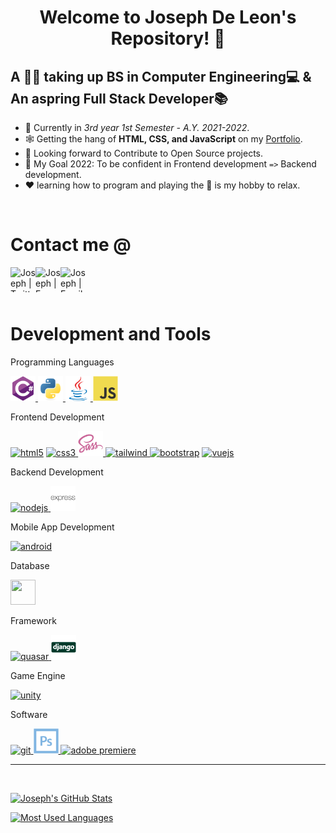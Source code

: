 
<h1 align="center"> Welcome to Joseph De Leon's Repository! 👋 </h1> 

## A 🧑‍🎓 taking up BS in Computer Engineering💻 & An aspring Full Stack Developer📚

* 🏫 Currently in _3rd year 1st Semester - A.Y. 2021-2022_.
* 🕸️ Getting the hang of **HTML, CSS, and JavaScript** on my [Portfolio].
* 🎁 Looking forward to Contribute to Open Source projects.
* 🥅 My Goal 2022: To be confident in Frontend development `=>` Backend development.
* ❤️ learning how to program and playing the 🎸 is my hobby to relax.

<br />

# Contact me @

[<img align='left' alt='Joseph | Twitter' src='https://cdn.jsdelivr.net/gh/devicons/devicon/icons/twitter/twitter-original.svg' width="40" height="40" />][Twitter]
[<img align='left' alt='Joseph | Facebook' src='https://cdn.jsdelivr.net/gh/devicons/devicon/icons/facebook/facebook-original.svg' width="40" height="40" />][Facebook]
[<img align='left' alt='Joseph | Email' src='https://cdn.jsdelivr.net/gh/devicons/devicon/icons/google/google-original.svg' width="40" height="40" />][Email]
<br />
<br />
<br />


# Development and Tools
<p> Programming Languages</p>
<a href="https://docs.microsoft.com/en-us/dotnet/csharp/" target="_blank" rel="noreferrer"><img src="https://raw.githubusercontent.com/devicons/devicon/master/icons/csharp/csharp-original.svg" alt="csharp" width="40" height="40"/> </a>
<a href="https://www.python.org" target="_blank" rel="noreferrer"> <img src="https://raw.githubusercontent.com/devicons/devicon/master/icons/python/python-original.svg" alt="python" width="40" height="40"/> </a>
<a href="https://www.java.com" target="_blank" rel="noreferrer"> <img src="https://raw.githubusercontent.com/devicons/devicon/master/icons/java/java-original.svg" alt="java" width="40" height="40"/> </a>
<a href="https://developer.mozilla.org/en-US/docs/Web/JavaScript" target="_blank" rel="noreferrer"> <img src="https://raw.githubusercontent.com/devicons/devicon/master/icons/javascript/javascript-original.svg" alt="javascript" width="40" height="40"/> </a>

<p> Frontend Development </p>
<a href="https://www.w3.org/html/" target="_blank" rel="noreferrer"> <img src="https://cdn.jsdelivr.net/gh/devicons/devicon/icons/html5/html5-original.svg" alt="html5" width="40" height="40"/></a> <a href="https://www.w3schools.com/css/" target="_blank" rel="noreferrer"> <img src="https://cdn.jsdelivr.net/gh/devicons/devicon/icons/css3/css3-original.svg" alt="css3" width="40" height="40"/> </a> <a href="https://sass-lang.com" target="_blank" rel="noreferrer"> <img src="https://raw.githubusercontent.com/devicons/devicon/master/icons/sass/sass-original.svg" alt="sass" width="40" height="40"/> </a> <a href="https://tailwindcss.com/" target="_blank" rel="noreferrer"> <img src="https://www.vectorlogo.zone/logos/tailwindcss/tailwindcss-icon.svg" alt="tailwind" width="40" height="40"/> </a> <a href="https://getbootstrap.com" target="_blank" rel="noreferrer"><img src="https://cdn.jsdelivr.net/gh/devicons/devicon/icons/bootstrap/bootstrap-plain.svg" alt="bootstrap" width="40" height="40"/></a>  <a href="https://vuejs.org/" target="_blank" rel="noreferrer"> <img src="https://cdn.jsdelivr.net/gh/devicons/devicon/icons/vuejs/vuejs-original.svg" alt="vuejs" width="40" height="40"/> </a> 

<p> Backend Development </p>
<a href="https://nodejs.org" target="_blank" rel="noreferrer"> <img src="https://cdn.jsdelivr.net/gh/devicons/devicon/icons/nodejs/nodejs-original.svg" alt="nodejs" width="40" height="40"/> </a> <a href="https://expressjs.com" target="_blank" rel="noreferrer"> <img src="https://raw.githubusercontent.com/devicons/devicon/master/icons/express/express-original-wordmark.svg" alt="express" width="40" height="40"/> </a>

<p> Mobile App Development </p> 
<a href="https://developer.android.com" target="_blank" rel="noreferrer"> <img src="https://cdn.jsdelivr.net/gh/devicons/devicon/icons/android/android-plain.svg" alt="android" width="40" height="40"/> </a> 

<p> Database </p> 
<a href="https://www.mysql.com/" target="_blank" rel="noreferrer"><img src="https://cdn.jsdelivr.net/gh/devicons/devicon/icons/mysql/mysql-original-wordmark.svg" width="40" height="40" /></a>

<p> Framework </p>
<a href="https://quasar.dev/" target="_blank" rel="noreferrer"> <img src="https://cdn.quasar.dev/logo/svg/quasar-logo.svg" alt="quasar" width="40" height="40"/> </a> 
<a href="https://www.djangoproject.com/" target="_blank" rel="noreferrer"> <img src="https://raw.githubusercontent.com/devicons/devicon/master/icons/django/django-original.svg" alt="django" width="40" height="40"/> </a>

<p> Game Engine </p>
<a href="https://unity.com/" target="_blank" rel="noreferrer"> <img src="https://cdn.jsdelivr.net/gh/devicons/devicon/icons/unity/unity-original.svg" alt="unity" width="40" height="40" /> </a>

<p> Software </p>
<a href="https://git-scm.com/" target="_blank" rel="noreferrer"> <img src="https://www.vectorlogo.zone/logos/git-scm/git-scm-icon.svg" alt="git" width="40" height="40"/>  </a>
<a href="https://www.photoshop.com/en" target="_blank" rel="noreferrer"> <img src="https://raw.githubusercontent.com/devicons/devicon/master/icons/photoshop/photoshop-line.svg" alt="photoshop" width="40" height="40"/> </a>
<a href="https://www.photoshop.com/en" target="_blank" rel="noreferrer"> <img src="https://cdn.jsdelivr.net/gh/devicons/devicon/icons/premierepro/premierepro-original.svg" alt="adobe premiere" width="40" height="40"/> </a>   

---
<br />

[![Joseph's GitHub Stats](https://github-readme-stats.vercel.app/api?username=joeseffdl&show_icons=true&theme=radical)](https://github.com/anuraghazra/github-readme-stats)

[![Most Used Languages](https://github-readme-stats.vercel.app/api/top-langs/?username=joeseffdl&layout=compact&theme=radical)](https://github.com/anuraghazra/github-readme-stats)


[Portfolio]: https://joeseffdl.github.io/portfolio/
[Twitter]: https://twitter.com/VerdantZeph
[YouTube]: https://www.youtube.com/channel/UCzz71vh75tZOhTMIf-Fc4vw
[Facebook]: https://www.facebook.com/VerdantMusicZeph/
[Email]: joeseffdl@gmail.com
